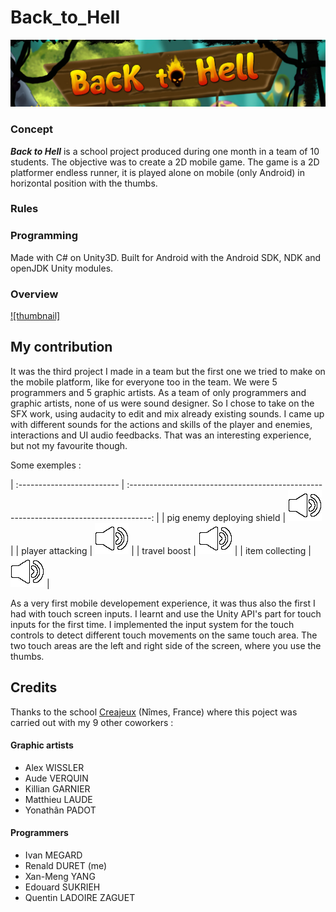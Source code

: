 # Back_to_Hell
![title]

### Concept

***Back to Hell*** is a school project produced during one month in a team of 10 students. The objective was to create a 2D mobile game.
The game is a 2D platformer endless runner, it is played alone on mobile (only Android) in horizontal position with the thumbs.

### Rules



### Programming

Made with C# on Unity3D. Built for Android with the Android SDK, NDK and openJDK Unity modules.

### Overview
[![thumbnail]](https://www.youtube.com)


## My contribution

It was the third project I made in a team but the first one we tried to make on the mobile platform, like for everyone too in the team. We were 5 programmers and 5 graphic artists. As a team of only programmers and graphic artists, none of us were sound designer. So I chose to take on the SFX work, using audacity to edit and mix already existing sounds. I came up with different sounds for the actions and skills of the player and enemies, interactions and UI audio feedbacks. That was an interesting experience, but not my favourite though.

Some exemples :

| :------------------------- | :-----------------------------------------------------------------------------------: |
| pig enemy deploying shield | [![sound]](https://mega.nz/file/EfA3jCyQ#vShNj7ocOngT-bYNi4JGowSxk7cZKNRZm8_wmcCYPIM) |
| player attacking           | [![sound]](https://mega.nz/file/NTRAiBrI#kOdRmTiRudt2O8rMePxS4BPNrf-wenHBC_v2RiZDnSI) |
| travel boost               | [![sound]](https://mega.nz/file/NfJi2Jgb#z1fJ3xJ9Xeopavx0k6Ru7rFEN1dYKhCYWSXNqDH-DdI) |
| item collecting            | [![sound]](https://mega.nz/file/xXQRgQhQ#j2IP8ngniwJ8Aq-zW5dvCo5Mv1QUD3Rp1kg_vYpwx-s) |


As a very first mobile developement experience, it was thus also the first I had with touch screen inputs. I learnt and use the Unity API's part for touch inputs for the first time. I implemented the input system for the touch controls to detect different touch movements on the same touch area. The two touch areas are the left and right side of the screen, where you use the thumbs.



## Credits

Thanks to the school [Creajeux](https://www.creajeux.fr/) (Nîmes, France) where this poject was carried out with my 9 other coworkers :

#### Graphic artists
- Alex WISSLER
- Aude VERQUIN
- Killian GARNIER
- Matthieu LAUDE
- Yonathân PADOT

#### Programmers
- Ivan MEGARD
- Renald DURET (me)
- Xan-Meng YANG
- Edouard SUKRIEH
- Quentin LADOIRE ZAGUET


<!-- MEDIA FILES -------------------------------------------------------------------------------------------->
[title]: Back_to_Hell_title.jpg
[thumbnail_overview]: Back_to_Hell_thumbnail_01.jpg
[thumbnail_touchcontrols]: Back_to_Hell_thumbnail_02.jpg
[sound]: sound_icon.png

